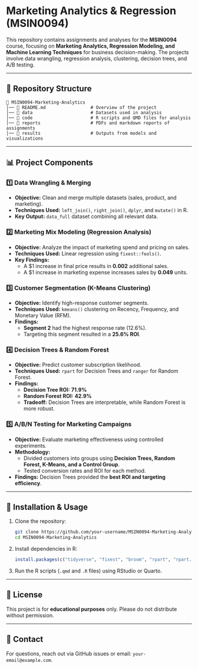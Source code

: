 # Marketing Analytics & Regression (MSIN0094)

This repository contains assignments and analyses for the **MSIN0094** course, focusing on **Marketing Analytics, Regression Modeling, and Machine Learning Techniques** for business decision-making. The projects involve data wrangling, regression analysis, clustering, decision trees, and A/B testing.

---

## 📂 Repository Structure

```
📁 MSIN0094-Marketing-Analytics
│── 📄 README.md                 # Overview of the project
│── 📂 data                      # Datasets used in analysis
│── 📂 code                      # R scripts and QMD files for analysis
│── 📂 reports                   # PDFs and markdown reports of assignments
│── 📂 results                   # Outputs from models and visualizations
```

---

## 📊 Project Components

### 1️⃣ **Data Wrangling & Merging**
- **Objective:** Clean and merge multiple datasets (sales, product, and marketing).
- **Techniques Used:** `left_join()`, `right_join()`, `dplyr`, and `mutate()` in R.
- **Key Output:** `data_full` dataset combining all relevant data.

### 2️⃣ **Marketing Mix Modeling (Regression Analysis)**
- **Objective:** Analyze the impact of marketing spend and pricing on sales.
- **Techniques Used:** Linear regression using `fixest::feols()`.
- **Key Findings:**
  - A $1 increase in final price results in **0.002** additional sales.
  - A $1 increase in marketing expense increases sales by **0.049** units.

### 3️⃣ **Customer Segmentation (K-Means Clustering)**
- **Objective:** Identify high-response customer segments.
- **Techniques Used:** `kmeans()` clustering on Recency, Frequency, and Monetary Value (RFM).
- **Findings:** 
  - **Segment 2** had the highest response rate (12.6%).
  - Targeting this segment resulted in a **25.6% ROI**.

### 4️⃣ **Decision Trees & Random Forest**
- **Objective:** Predict customer subscription likelihood.
- **Techniques Used:** `rpart` for Decision Trees and `ranger` for Random Forest.
- **Findings:**
  - **Decision Tree ROI:** **71.9%**
  - **Random Forest ROI:** **42.9%**
  - **Tradeoff:** Decision Trees are interpretable, while Random Forest is more robust.

### 5️⃣ **A/B/N Testing for Marketing Campaigns**
- **Objective:** Evaluate marketing effectiveness using controlled experiments.
- **Methodology:**
  - Divided customers into groups using **Decision Trees, Random Forest, K-Means, and a Control Group**.
  - Tested conversion rates and ROI for each method.
- **Findings:** Decision Trees provided the **best ROI and targeting efficiency**.

---

## 🔧 Installation & Usage

1. Clone the repository:
   ```sh
   git clone https://github.com/your-username/MSIN0094-Marketing-Analytics.git
   cd MSIN0094-Marketing-Analytics
   ```
2. Install dependencies in R:
   ```r
   install.packages(c("tidyverse", "fixest", "broom", "rpart", "rpart.plot", "ranger", "factoextra"))
   ```
3. Run the R scripts (`.qmd` and `.R` files) using RStudio or Quarto.

---

## 📜 License

This project is for **educational purposes** only. Please do not distribute without permission.

---

## 📩 Contact

For questions, reach out via GitHub issues or email: `your-email@example.com`.
